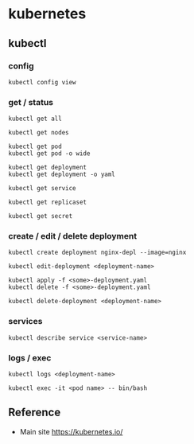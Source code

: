 # kubernetes

                                     
## kubectl
 
### config

`kubectl config view`
    
### get / status
                        
`kubectl get all`

`kubectl get nodes`

```
kubectl get pod
kubectl get pod -o wide
```

```
kubectl get deployment
kubectl get deployment -o yaml
```

`kubectl get service`

`kubectl get replicaset`

`kubectl get secret`

        
### create / edit / delete deployment

`kubectl create deployment nginx-depl --image=nginx`

`kubectl edit-deployment <deployment-name>`

```
kubectl apply -f <some>-deployment.yaml
kubectl delete -f <some>-deployment.yaml
```

`kubectl delete-deployment <deployment-name>`
            
### services

`kubectl describe service <service-name>`
                     
### logs / exec

`kubectl logs <deployment-name>`
                     
`kubectl exec -it <pod name> -- bin/bash`


## Reference 

* Main site https://kubernetes.io/